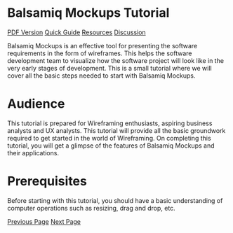 # Balsamiq Mockups Tutorial
[PDF Version](../balsamiq_mockups/balsamiq_mockups_pdf_version.md)
[Quick Guide](../balsamiq_mockups/balsamiq_mockups_quick_guide.md)
[Resources](../balsamiq_mockups/balsamiq_mockups_useful_resources.md)
[Discussion](../balsamiq_mockups/balsamiq_mockups_discussion.md)

Balsamiq Mockups is an effective tool for presenting the software requirements in the form of wireframes. This helps the software development team to visualize how the software project will look like in the very early stages of development. This is a small tutorial where we will cover all the basic steps needed to start with Balsamiq Mockups.

# Audience
This tutorial is prepared for Wireframing enthusiasts, aspiring business analysts and UX analysts. This tutorial will provide all the basic groundwork required to get started in the world of Wireframing. On completing this tutorial, you will get a glimpse of the features of Balsamiq Mockups and their applications.

# Prerequisites
Before starting with this tutorial, you should have a basic understanding of computer operations such as resizing, drag and drop, etc.


[Previous Page](../balsamiq_mockups/index.md) [Next Page](../balsamiq_mockups/balsamiq_mockups_wireframing_basics.md) 
